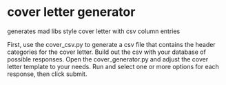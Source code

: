 # cover letter generator
 generates mad libs style cover letter with csv column entries

First, use the cover_csv.py to generate a csv file that contains the header categories for the cover letter.
Build out the csv with your database of possible responses.
Open the cover_generator.py and adjust the cover letter template to your needs. Run and select one or more options for each response, then click submit.
